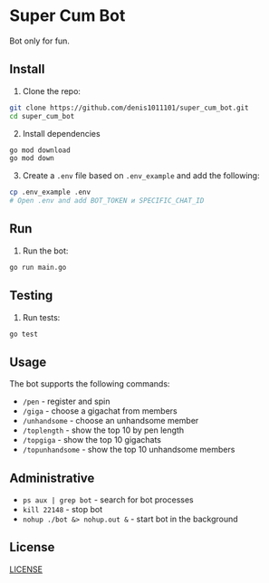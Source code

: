 # Super Cum Bot

Bot only for fun.

## Install

1. Clone the repo:
```sh
git clone https://github.com/denis1011101/super_cum_bot.git
cd super_cum_bot
```

2. Install dependencies
```sh
go mod download
go mod down
```

3. Create a `.env` file based on `.env_example` and add the following:
```sh
cp .env_example .env
# Open .env and add BOT_TOKEN и SPECIFIC_CHAT_ID
```

## Run

1. Run the bot:
```sh
go run main.go
```

## Testing

1. Run tests:
```sh
go test
```

## Usage

The bot supports the following commands:
- `/pen`           - register and spin
- `/giga`          - choose a gigachat from members
- `/unhandsome`    - choose an unhandsome member
- `/toplength`     - show the top 10 by pen length
- `/topgiga`       - show the top 10 gigachats
- `/topunhandsome` - show the top 10 unhandsome members


## Administrative

- `ps aux | grep bot`                                   - search for bot processes
- `kill 22148`                                          - stop bot
- `nohup ./bot &> nohup.out &`                          - start bot in the background

## License

[LICENSE](LICENSE)
